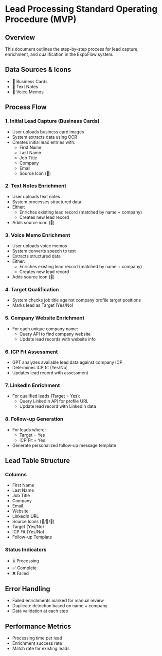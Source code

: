 # Lead Processing Standard Operating Procedure (MVP)

## Overview
This document outlines the step-by-step process for lead capture, enrichment, and qualification in the ExpoFlow system.

## Data Sources & Icons
- 📸 Business Cards
- 📝 Text Notes
- 🎤 Voice Memos

## Process Flow

### 1. Initial Lead Capture (Business Cards)
- User uploads business card images
- System extracts data using OCR
- Creates initial lead entries with:
  - First Name
  - Last Name
  - Job Title
  - Company
  - Email
  - Source Icon (📸)

### 2. Text Notes Enrichment
- User uploads text notes
- System processes structured data
- Either:
  - Enriches existing lead record (matched by name + company)
  - Creates new lead record
- Adds source icon (📝)

### 3. Voice Memo Enrichment
- User uploads voice memos
- System converts speech to text
- Extracts structured data
- Either:
  - Enriches existing lead record (matched by name + company)
  - Creates new lead record
- Adds source icon (🎤)

### 4. Target Qualification
- System checks job title against company profile target positions
- Marks lead as Target (Yes/No)

### 5. Company Website Enrichment
- For each unique company name:
  - Query API to find company website
  - Update lead records with website info

### 6. ICP Fit Assessment
- GPT analyzes available lead data against company ICP
- Determines ICP fit (Yes/No)
- Updates lead record with assessment

### 7. LinkedIn Enrichment
- For qualified leads (Target = Yes):
  - Query LinkedIn API for profile URL
  - Update lead record with LinkedIn data

### 8. Follow-up Generation
- For leads where:
  - Target = Yes
  - ICP Fit = Yes
- Generate personalized follow-up message template

## Lead Table Structure

### Columns
- First Name
- Last Name
- Job Title
- Company
- Email
- Website
- LinkedIn URL
- Source Icons (📸/📝/🎤)
- Target (Yes/No)
- ICP Fit (Yes/No)
- Follow-up Template

### Status Indicators
- ⏳ Processing
- ✅ Complete
- ❌ Failed

## Error Handling
- Failed enrichments marked for manual review
- Duplicate detection based on name + company
- Data validation at each step

## Performance Metrics
- Processing time per lead
- Enrichment success rate
- Match rate for existing leads 